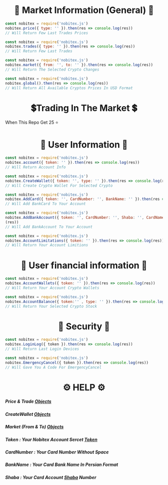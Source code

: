 <h1 align="center">📑 Market Information (General) 📑</h1>

```js
const nobitex = require('nobitex.js')
nobitex.price({ type: '' }).then(res => console.log(res))
// Will Return Few Last Trades Prices
```
```js
const nobitex = require('nobitex.js')
nobitex.trades({ type: '' }).then(res => console.log(res))
// Will Return Few Last Trades
```
```js
const nobitex = require('nobitex.js')
nobitex.market({ from: '', to: '' }).then(res => console.log(res))
// Will Return The Selected Crypto Changes
```
```js
const nobitex = require('nobitex.js')
nobitex.global().then(res => console.log(res))
// Will Return All Available Cryptos Prices In USD Format
```
<h1 align="center">💲Trading In The Market 💲</h1>
When This Repo Get 25 ⭐️

<h1 align="center">👤 User Information 👤</h1>

```js
const nobitex = require('nobitex.js')
nobitex.account({ token: '' }).then(res => console.log(res))
// Will Return Account Info
```
```js
const nobitex = require('nobitex.js')
nobitex.CreateWallet({ token: '', type: '' }).then(res => console.log(res))
// Will Create Crypto Wallet For Selected Crypto
```
```js
const nobitex = require('nobitex.js')
nobitex.AddCard({ token: '', CardNumber: '', BankName: '' }).then(res => console.log(res))
// Will Add BankCard To Your Account
```
```js
const nobitex = require('nobitex.js')
nobitex.AddBankAccount({ token: '', CardNumber: '', Shaba: '', CardName: '' }).then(res => console.log
(res))
// Will Add BankAccount To Your Account
```
```js
const nobitex = require('nobitex.js')
nobitex.AccountLimitations({ token: '' }).then(res => console.log(res))
// Will Return Your Account Limitions
```
<h1 align="center">💱 User financial information 💱</h1>

```js
const nobitex = require('nobitex.js')
nobitex.AccountWallets({ token: '' }).then(res => console.log(res))
// Will Return Your Account Crypto Wallets
```
```js
const nobitex = require('nobitex.js')
nobitex.AccountBalance({ token:'' , type: '' }).then(res => console.log(res))
// Will Return Your Selected Crypto Stock
```

<h1 align="center">🔐 Security 🔐</h1>

```js
const nobitex = require('nobitex.js')
nobitex.LoginLog({ token }).then(res => console.log(res))
// Will Return Last Login Devices
```
```js
const nobitex = require('nobitex.js')
nobitex.EmergencyCancel({ token }).then(res => console.log(res))
// Will Gave You A Code For EmergencyCancel
```

<h1 align="center">⚙️ HELP ⚙️</h1>

<h5>Price & Trade <a href="https://github.com/hadiazt/nobitex.js/blob/main/Data/Objects.md#--price--trade-functions--">Objects</a></h5>
<h5>CreateWallet <a href="https://github.com/hadiazt/nobitex.js/blob/main/Data/Objects.md#--createwallet-function--">Objects</a></h5>
<h5>Market (From & To) <a href="https://github.com/hadiazt/nobitex.js/blob/main/Data/Objects.md#--market-function--">Objects</a></h5>
<h5>Token : Your Nobitex Account Sercet <a href="https://nobitex.ir/app/settings/">Token</a></h5>
<h5>CardNumber : Your Card Number Without Space </h5>
<h5>BankName : Your Card Bank Name In Persian Format</h5>
<h5>Shaba : Your Card Account <a href="https://www.ibena.ir/news/123905/%DA%A9%D8%AF-%D8%B4%D8%A8%D8%A7-%DA%86%DB%8C%D8%B3%D8%AA-%D9%88-%DA%86%D9%87-%DA%A9%D8%A7%D8%A8%D8%B1%D8%AF%DB%8C-%D8%AF%D8%A7%D8%B1%D8%AF">Shaba</a> Number </h5>
